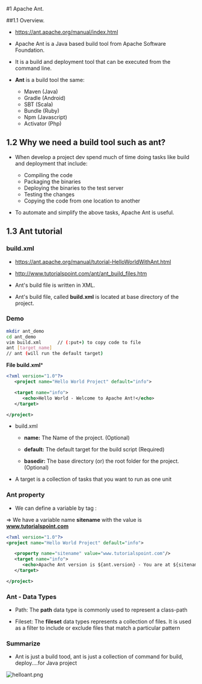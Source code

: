 #1 Apache Ant.

##1.1 Overview.

  - https://ant.apache.org/manual/index.html

  - Apache Ant is a Java based build tool from Apache Software Foundation.

  - It is a build and deployment tool that can be executed from the command line.

  - **Ant** is a build tool the same:

    - Maven (Java)
    - Gradle (Android)
    - SBT (Scala)
    - Bundle (Ruby)
    - Npm (Javascript)
    - Activator (Php)

## 1.2 Why we need a build tool such as ant?
  - When develop a project dev spend much of time doing tasks like build and deployment that include:
    - Compiling the code
    - Packaging the binaries
    - Deploying the binaries to the test server
    - Testing the changes
    - Copying the code from one location to another

  - To automate and simplify the above tasks, Apache Ant is useful.

## 1.3 Ant tutorial

### build.xml

  - https://ant.apache.org/manual/tutorial-HelloWorldWithAnt.html

  - http://www.tutorialspoint.com/ant/ant_build_files.htm

  - Ant's build file is written in XML.

  - Ant's build file, called **build.xml** is located at base directory of the project.

### Demo

```sh
mkdir ant_demo
cd ant_demo
vim build.xml      // (:put+) to copy code to file
ant [target_name]
// ant (will run the default target)
```

**File build.xml***

```xml
<?xml version="1.0"?>
   <project name="Hello World Project" default="info">

   <target name="info">
      <echo>Hello World - Welcome to Apache Ant!</echo>
   </target>

</project>
```

  - build.xml

    - **name:** The Name of the project. (Optional)

    - **default:** The default target for the build script (Required)

    - **basedir:** The base directory (or) the root folder for the project. (Optional)

  - A target is a collection of tasks that you want to run as one unit

### Ant property
  - We can define a variable by <property> tag : <property name="sitename" value="www.tutorialspoint.com"/>

=> We have a variable name **sitename** with the value is **www.tutorialspoint.com**

```xml
<?xml version="1.0"?>
<project name="Hello World Project" default="info">

   <property name="sitename" value="www.tutorialspoint.com"/>
   <target name="info">
      <echo>Apache Ant version is ${ant.version} - You are at ${sitename} </echo>
   </target>

</project>
```

### Ant - Data Types

  - Path: The **path** data type is commonly used to represent a class-path

  - Fileset: The **fileset** data types represents a collection of files. It is used as a filter to include or exclude files that match a particular pattern

### Summarize
  - Ant is just a build tood, ant is just a collection of command for build, deploy....for Java project

![helloant.png](https://bitbucket.org/repo/LBgyxe/images/3514926731-helloant.png)
